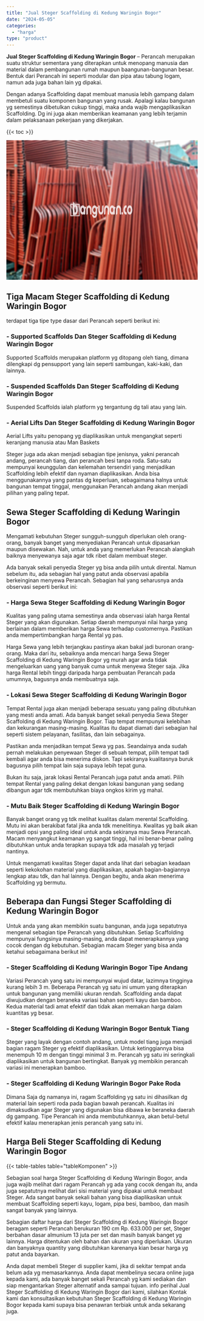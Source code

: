 ```yaml
---
title: "Jual Steger Scaffolding di Kedung Waringin Bogor"
date: "2024-05-05"
categories: 
  - "harga"
type: "product"
---
```


**Jual Steger Scaffolding di Kedung Waringin Bogor** – Perancah merupakan suatu struktur sementara yang diterapkan untuk menopang manusia dan material dalam pembangunan rumah maupun baangunan-bangunan besar. Bentuk dari Perancah ini seperti modular dan pipa atau tabung logam, namun ada juga bahan lain yg dipakai.

Dengan adanya Scaffolding dapat membuat manusia lebih gampang dalam membetuli suatu komponen bangunan yang rusak. Apalagi kalau bangunan yg semestinya dibetulkan cukup tinggi, maka anda wajib mengaplikasikan Scaffolding. Dg ini juga akan memberikan keamanan yang lebih terjamin dalam pelaksanaan pekerjaan yang dikerjakan.

{{< toc >}}

![Jual Steger Scaffolding di Kedung Waringin Bogor](/images/sewa-scaffolding-steger-04.png)

## Tiga Macam Steger Scaffolding di Kedung Waringin Bogor

terdapat tiga tipe type dasar dari Perancah seperti berikut ini:

### \- Supported Scaffolds Dan Steger Scaffolding di Kedung Waringin Bogor

Supported Scaffolds merupakan platform yg ditopang oleh tiang, dimana dilengkapi dg pensupport yang lain seperti sambungan, kaki-kaki, dan lainnya.

### \- Suspended Scaffolds Dan Steger Scaffolding di Kedung Waringin Bogor

Suspended Scaffolds ialah platform yg tergantung dg tali atau yang lain.

### \- Aerial Lifts Dan Steger Scaffolding di Kedung Waringin Bogor

Aerial Lifts yaitu penopang yg diaplikasikan untuk mengangkat seperti keranjang manusia atau Man Baskets

Steger juga ada akan menjadi sebagian tipe jenisnya, yakni perancah andang, perancah tiang, dan perancah besi tanpa roda. Satu-satu mempunyai keunggulan dan kelemahan tersendiri yang menjadikan Scaffolding lebih efektif dan nyaman diaplikasikan. Anda bisa menggunakannya yang pantas dg keperluan, sebagaimana halnya untuk bangunan tempat tinggal, menggunakan Perancah andang akan menjadi pilihan yang paling tepat.

## Sewa Steger Scaffolding di Kedung Waringin Bogor

Mengamati kebutuhan Steger sungguh-sungguh diperlukan oleh orang-orang, banyak banget yang menyediakan Perancah untuk dipasarkan maupun disewakan. Nah, untuk anda yang memerlukan Perancah alangkah baiknya menyewanya saja agar tdk ribet dalam membuat steger.

Ada banyak sekali penyedia Steger yg bisa anda pilih untuk dirental. Namun sebelum itu, ada sebagian hal yang patut anda observasi apabila berkeinginan menyewa Perancah. Sebagian hal yang seharusnya anda observasi seperti berikut ini:

### \- Harga Sewa Steger Scaffolding di Kedung Waringin Bogor

Kualitas yang paling utama semestinya anda observasi ialah harga Rental Steger yang akan digunakan. Setiap daerah mempunyai nilai harga yang berlainan dalam memberikan harga Sewa terhadap customernya. Pastikan anda mempertimbangkan harga Rental yg pas.

Harga Sewa yang lebih terjangkau pastinya akan bakal jadi buronan orang-orang. Maka dari itu, sebaiknya anda mencari harga Sewa Steger Scaffolding di Kedung Waringin Bogor yg murah agar anda tidak mengeluarkan uang yang banyak cuma untuk menyewa Steger saja. Jika harga Rental lebih tinggi daripada harga pembuatan Perancah pada umumnya, bagusnya anda membuatnya saja.

### \- Lokasi Sewa Steger Scaffolding di Kedung Waringin Bogor

Tempat Rental juga akan menjadi beberapa sesuatu yang paling dibutuhkan yang mesti anda amati. Ada banyak banget sekali penyedia Sewa Steger Scaffolding di Kedung Waringin Bogor. Tiap tempat mempunyai kelebihan dan kekurangan masing-masing. Kualitas itu dapat diamati dari sebagian hal seperti sistem pelayanan, fasilitas, dan lain sebagainya.

Pastikan anda menjadikan tempat Sewa yg pas. Seandainya anda sudah pernah melakukan penyewaan Steger di sebuah tempat, pilih tempat tadi kembali agar anda bisa menerima diskon. Tapi sekiranya kualitasnya buruk bagusnya pilih tempat lain saja supaya lebih tepat guna.

Bukan itu saja, jarak lokasi Rental Perancah juga patut anda amati. Pilih tempat Rental yang paling dekat dengan lokasi bangunan yang sedang dibangun agar tdk membutuhkan biaya ongkos kirim yg mahal.

### \- Mutu Baik Steger Scaffolding di Kedung Waringin Bogor

Banyak banget orang yg tdk melihat kualitas dalam merental Scaffolding. Mutu ini akan berakibat fatal jika anda tdk menelitinya. Kwalitas yg baik akan menjadi opsi yang paling ideal untuk anda sekiranya mau Sewa Perancah. Macam menyangkut keamanan yg sangat tinggi, hal ini benar-benar paling dibutuhkan untuk anda terapkan supaya tdk ada masalah yg terjadi nantinya.

Untuk mengamati kwalitas Steger dapat anda lihat dari sebagian keadaan seperti kekokohan material yang diaplikasikan, apakah bagian-bagiannya lengkap atau tdk, dan hal lainnya. Dengan begitu, anda akan menerima Scaffolding yg bermutu.

## Beberapa dan Fungsi Steger Scaffolding di Kedung Waringin Bogor

Untuk anda yang akan membikin suatu bangunan, anda juga sepatutnya mengenal sebagian tipe Perancah yang dibutuhkan. Setiap Scaffolding mempunyai fungsinya masing-masing, anda dapat menerapkannya yang cocok dengan dg kebutuhan. Sebagian macam Steger yang bisa anda ketahui sebagaimana berikut ini!

### \- Steger Scaffolding di Kedung Waringin Bogor Tipe Andang

Variasi Perancah yang satu ini mempunyai wujud datar, lazimnya tingginya kurang lebih 3 m. Beberapa Perancah yg satu ini umum yang diterapkan untuk bangunan yang memiliki ukuran rendah. Scaffolding anda dapat diwujudkan dengan beraneka variasi bahan seperti kayu dan bamboo. Kedua material tadi amat efektif dan tidak akan memakan harga dalam kuantitas yg besar.

### \- Steger Scaffolding di Kedung Waringin Bogor Bentuk Tiang

Steger yang layak dengan contoh andang, untuk model tiang juga menjadi bagian ragam Steger yg efektif diaplikasikan. Untuk ketinggiannya bisa menempuh 10 m dengan tinggi minimal 3 m. Perancah yg satu ini seringkali diaplikasikan untuk bangunan bertingkat. Banyak yg membikin perancah variasi ini menerapkan bamboo.

### \- Steger Scaffolding di Kedung Waringin Bogor Pake Roda

Dimana Saja dg namanya ini, ragam Scaffolding yg satu ini dihasilkan dg material lain seperti roda pada bagian bawah perancah. Kualitas ini dimaksudkan agar Steger yang digunakan bisa dibawa ke beraneka daerah dg gampang. Tipe Perancah ini anda membutuhkannya, akan betul-betul efektif kalau menerapkan jenis perancah yang satu ini.

## Harga Beli Steger Scaffolding di Kedung Waringin Bogor

{{< table-tables table="tableKomponen" >}}

Sebagian soal harga Steger Scaffolding di Kedung Waringin Bogor, anda juga wajib melihat dari ragam Perancah yg ada yang cocok dengan itu, anda juga sepatutnya melihat dari sisi material yang dipakai untuk membaut Steger. Ada sangat banyak sekali bahan yang bisa diaplikasikan untuk membuat Scaffolding seperti kayu, logam, pipa besi, bamboo, dan masih sangat banyak yang lainnya.

Sebagian daftar harga dari Steger Scaffolding di Kedung Waringin Bogor beragam seperti Perancah berukuran 190 cm Rp. 633.000 per set, Steger berbahan dasar almunium 13 juta per set dan masih banyak banget yg lainnya. Harga ditentukan oleh bahan dan ukuran yang diperlukan. Ukuran dan banyaknya quantity yang dibutuhkan karenanya kian besar harga yg patut anda bayarkan.

Anda dapat membeli Steger di supplier kami, jika di sekitar tempat anda belum ada yg memasarkannya. Anda dapat membelinya secara online juga kepada kami, ada banyak banget sekali Perancah yg kami sediakan dan siap mengantarkan Steger alternatif anda sampai tujuan. info perihal Jual Steger Scaffolding di Kedung Waringin Bogor dari kami, silahkan Kontak kami dan konsultasikan kebutuhan Steger Scaffolding di Kedung Waringin Bogor kepada kami supaya bisa penawran terbiak untuk anda sekarang juga.

